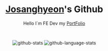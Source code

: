 <h1 align="center"><a href="https://josanghyeon.vercel.app/">Josanghyeon</a>'s Github</h1>
<p align="center">Hello I`m FE Dev my <a href="https://josanghyeon.vercel.app/">PortFolio</a></p>
<br/>
<div align="center">

![github-stats](https://github-readme-stats.vercel.app/api?username=SHCho5921&count_private=true&theme=dracula)
![github-language-stats](https://github-readme-stats.vercel.app/api/top-langs/?username=SHCho5921&show_icons=true&hide_border=true&title_color=004386&icon_color=004386&layout=compact)
</div>
